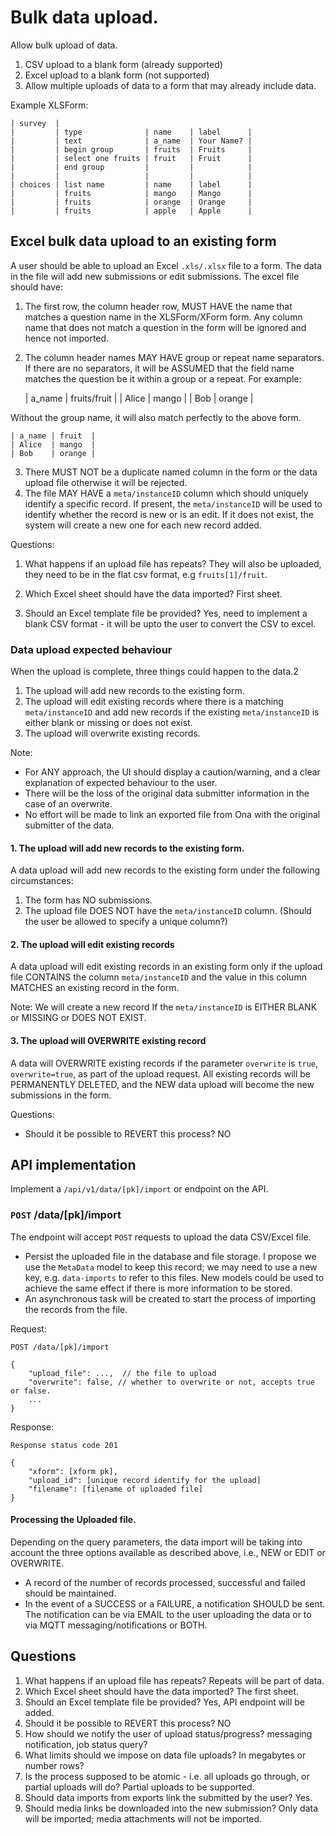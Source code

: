 # Bulk data upload.

Allow bulk upload of data.

1. CSV upload to a blank form (already supported)
2. Excel upload to a blank form (not supported)
3. Allow multiple uploads of data to a form that may already include data.

Example XLSForm:

    | survey  |
    |         | type              | name    | label      |
    |         | text              | a_name  | Your Name? |
    |         | begin group       | fruits  | Fruits     |
    |         | select one fruits | fruit   | Fruit      |
    |         | end group         |         |            |
    |         |                   |         |            |
    | choices | list name         | name    | label      |
    |         | fruits            | mango   | Mango      |
    |         | fruits            | orange  | Orange     |
    |         | fruits            | apple   | Apple      |

## Excel bulk data upload to an existing form

A user should be able to upload an Excel `.xls/.xlsx` file to a form. The data in the file will add new submissions or edit submissions. The excel file should have:

1. The first row, the column header row, MUST HAVE the name that matches a question name in the XLSForm/XForm form. Any column name that does not match a question in the form will be ignored and hence not imported.
2. The column header names MAY HAVE group or repeat name separators. If there are no separators, it will be ASSUMED that the field name matches the question be it within a group or a repeat. For example:

    | a_name | fruits/fruit |
    | Alice  | mango        |
    | Bob    | orange       |

Without the group name, it will also match perfectly to the above form.

    | a_name | fruit  |
    | Alice  | mango  |
    | Bob    | orange |

3. There MUST NOT be a duplicate named column in the form or the data upload file otherwise it will be rejected.
4. The file MAY HAVE a `meta/instanceID` column which should uniquely identify a specific record. If present, the `meta/instanceID` will be used to identify whether the record is new or is an edit. If it does not exist, the system will create a new one for each new record added.

Questions:
1. What happens if an upload file has repeats? They will also be uploaded, they need to be in the flat csv format, e.g `fruits[1]/fruit`.

2. Which Excel sheet should have the data imported? First sheet.
3. Should an Excel template file be provided? Yes, need to implement a blank CSV format - it will be upto the user to convert the CSV to excel.

### Data upload expected behaviour

When the upload is complete, three things could happen to the data.2

1. The upload will add new records to the existing form.
2. The upload will edit existing records where there is a matching `meta/instanceID` and add new records if the existing `meta/instanceID` is either blank or missing or does not exist.
3. The upload will overwrite existing records.

Note:

- For ANY approach, the UI should display a caution/warning, and a clear explanation of expected behaviour to the user.
- There will be the loss of the original data submitter information in the case of an overwrite.
- No effort will be made to link an exported file from Ona with the original submitter of the data.

#### 1. The upload will add new records to the existing form.

A data upload will add new records to the existing form under the following circumstances:

1. The form has NO submissions.
2. The upload file DOES NOT have the `meta/instanceID` column. (Should the user be allowed to specify a unique column?)

#### 2. The upload will edit existing records

A data upload will edit existing records in an existing form only if the upload file CONTAINS the column `meta/instanceID` and the value in this column MATCHES an existing record in the form.

Note: We will create a new record If the `meta/instanceID` is EITHER BLANK or MISSING or DOES NOT EXIST.

#### 3. The upload will OVERWRITE existing record

A data will OVERWRITE existing records if the parameter `overwrite` is `true`, `overwrite=true`, as part of the upload request. All existing records will be PERMANENTLY DELETED, and the NEW data upload will become the new submissions in the form.

Questions:
- Should it be possible to REVERT this process? NO


## API implementation

Implement a `/api/v1/data/[pk]/import` or endpoint on the API.

### `POST` /data/[pk]/import

The endpoint will accept `POST` requests to upload the data CSV/Excel file.

- Persist the uploaded file in the database and file storage. I propose we use the `MetaData` model to keep this record; we may need to use a new key, e.g. `data-imports` to refer to this files. New models could be used to achieve the same effect if there is more information to be stored.
- An asynchronous task will be created to start the process of importing the records from the file.

Request:

    POST /data/[pk]/import

    {
        "upload_file": ...,  // the file to upload
        "overwrite": false, // whether to overwrite or not, accepts true or false.
        ...
    }

Response:

    Response status code 201

    {
        "xform": [xform pk],
        "upload_id": [unique record identify for the upload]
        "filename": [filename of uploaded file]
    }

#### Processing the Uploaded file.

Depending on the query parameters, the data import will be taking into account the three options available as described above, i.e., NEW or EDIT or OVERWRITE.

- A record of the number of records processed, successful and failed should be maintained.
- In the event of a SUCCESS or a FAILURE, a notification SHOULD be sent. The notification can be via EMAIL to the user uploading the data or to via MQTT messaging/notifications or BOTH.

## Questions

1. What happens if an upload file has repeats? Repeats will be part of data.
2. Which Excel sheet should have the data imported? The first sheet.
3. Should an Excel template file be provided? Yes, API endpoint will be added.
4. Should it be possible to REVERT this process? NO
5. How should we notify the user of upload status/progress? messaging notification, job status query?
6. What limits should we impose on data file uploads? In megabytes or number rows?
7. Is the process supposed to be atomic - i.e. all uploads go through, or partial uploads will do? Partial uploads to be supported.
8. Should data imports from exports link the submitted by the user? Yes.
9. Should media links be downloaded into the new submission? Only data will be imported; media attachments will not be imported.
